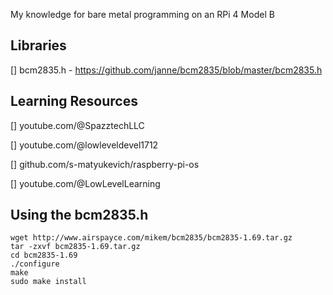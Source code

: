 My knowledge for bare metal programming on an RPi 4 Model B

## Libraries

[] bcm2835.h - https://github.com/janne/bcm2835/blob/master/bcm2835.h

## Learning Resources
[] youtube.com/@SpazztechLLC

[] youtube.com/@lowleveldevel1712

[] github.com/s-matyukevich/raspberry-pi-os

[] youtube.com/@LowLevelLearning

## Using the bcm2835.h
```
wget http://www.airspayce.com/mikem/bcm2835/bcm2835-1.69.tar.gz
tar -zxvf bcm2835-1.69.tar.gz
cd bcm2835-1.69
./configure
make
sudo make install
```
